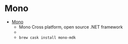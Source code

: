# Mono
- [Mono](https://www.mono-project.com/)
  -  Mono Cross platform, open source .NET framework
  - 
  - `brew cask install mono-mdk`
